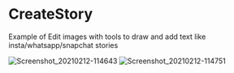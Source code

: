 # CreateStory
Example of Edit images with tools to draw and add text like insta/whatsapp/snapchat stories

![Screenshot_20210212-114643](https://user-images.githubusercontent.com/35233731/107736643-97554780-6d28-11eb-919d-de723516018e.png)
![Screenshot_20210212-114751](https://user-images.githubusercontent.com/35233731/107736653-9c19fb80-6d28-11eb-8e10-b31ebadcfeef.png)

